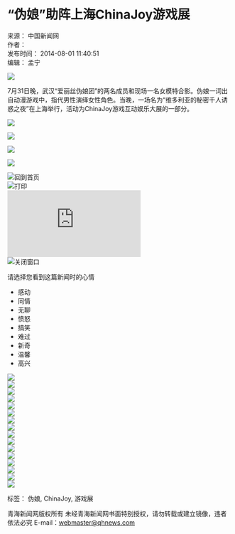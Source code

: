 # “伪娘”助阵上海ChinaJoy游戏展

来源： 中国新闻网  
作者：  
发布时间： 2014-08-01 11:40:51  
编辑： 孟宁  

![](http://www.qhnews.com/pic/0/00/70/33/703392_389819.jpg)

7月31日晚，武汉“爱丽丝伪娘团”的两名成员和现场一名女模特合影。伪娘一词出自动漫游戏中，指代男性演绎女性角色。当晚，一场名为“维多利亚的秘密千人诱惑之夜”在上海举行，活动为ChinaJoy游戏互动娱乐大展的一部分。

![](http://www.qhnews.com/tupian/20140918.jpg)

![](http://www.qhnews.com/pic/0/00/70/73/707320_987038.jpg)

![](http://www.qhnews.com/tupian/201408018.jpg)

![](http://www.qhnews.com/tupian/201408018.jpg)

![回到首页](http://www.qiliannews.com/)  
![打印](javascript:window.print())  
![进入青新论坛](http://bbs.qhnews.com/forum.php)  
![关闭窗口](javascript:window.close())

请选择您看到这篇新闻时的心情
- 感动  
- 同情  
- 无聊  
- 愤怒  
- 搞笑  
- 难过  
- 新奇  
- 温馨  
- 高兴  

![](http://www.qhnews.com/pic/0/00/72/75/727536_952362.jpg)  
![](http://www.qhnews.com/pic/0/00/72/19/721954_955265.jpg)  
![](http://www.qhnews.com/pic/0/00/68/78/687837_543277.jpg)  
![](http://www.qhnews.com/pic/0/00/28/59/285967_926002.jpg)  
![](http://www.qhnews.com/pic/0/00/61/01/610112_539216.jpg)  
![](http://www.qhnews.com/pic/0/00/68/42/684255_916287.gif)  
![](http://www.qhnews.com/pic/0/00/56/75/567552_271369.jpg)  
![](http://www.qhnews.com/pic/0/00/52/25/522534_680108.jpg)  
![](http://www.qhnews.com/pic/0/00/47/52/475224_008319.jpg)  
![](http://www.qhnews.com/pic/0/00/44/53/445340_924224.jpg)  
![](http://www.qhnews.com/pic/0/00/44/29/442953_538437.jpg)  
![](http://www.qhnews.com/pic/0/00/65/82/658220_978115.jpg)  
![](http://www.qhnews.com/pic/0/00/43/51/435135_754920.jpg)  
![](http://www.qhnews.com/pic/0/00/43/06/430670_058659.jpg)  
![](http://www.qhnews.com/pic/0/00/37/78/377874_995582.jpg)  
![](http://www.qhnews.com/pic/0/00/35/48/354866_436916.jpg)  

标签： 伪娘, ChinaJoy, 游戏展  

青海新闻网版权所有 未经青海新闻网书面特别授权，请勿转载或建立镜像，违者依法必究 E-mail：[webmaster@qhnews.com](mailto:webmaster@qhnews.com)